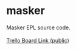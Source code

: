 # masker
Masker EPL source code.<br><br>
[Trello Board Link (public)](https://trello.com/b/DlJ9CU8T/maskerepl)
